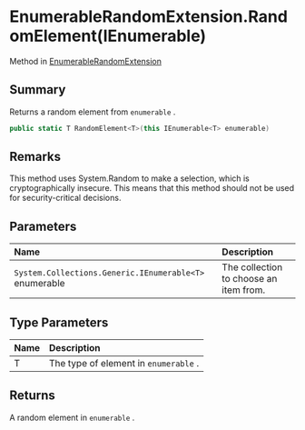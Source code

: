 # EnumerableRandomExtension.RandomElement(IEnumerable<T>)

Method in [EnumerableRandomExtension](/docs/api/csharp/yarn.saliency.enumerablerandomextension.md)

## Summary


Returns a random element from  `enumerable` .


```csharp
public static T RandomElement<T>(this IEnumerable<T> enumerable)
```

## Remarks


This method uses System.Random to make a selection, which is
cryptographically insecure. This means that this method should not
be used for security-critical decisions.


## Parameters

|Name|Description|
|:---|:---|
|`System.Collections.Generic.IEnumerable<T>` enumerable|The collection to choose an item from.|

## Type Parameters

|Name|Description|
|:---|:---|
|T|The type of element in  `enumerable` .|

## Returns

A random element in  `enumerable` .


